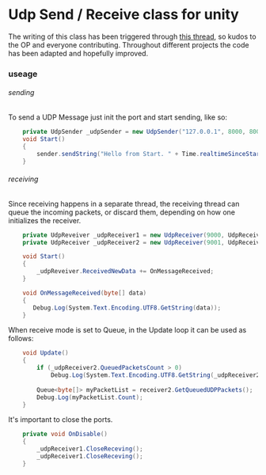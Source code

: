 # Udp Send / Receive class for unity

The writing of this class has been triggered through [this thread]( https://forum.unity.com/threads/simple-udp-implementation-send-read-via-mono-c.15900/ "this thread"), so kudos to the OP and everyone contributing. Throughout different projects the code has been adapted and hopefully improved.


### useage

###### sending
To send a UDP Message just init the port and start sending, like so:
```csharp
    private UdpSender _udpSender = new UdpSender("127.0.0.1", 8000, 8001);
    void Start()
    {
        sender.sendString("Hello from Start. " + Time.realtimeSinceStartup);
    }
```



###### receiving
Since receiving happens in a separate thread, the receiving thread can queue the incoming packets, or discard them, depending on how one initializes the receiver.
```csharp
    private UdpReveiver _udpReceiver1 = new UdpReceiver(9000, UdpReceiveMode.Discard);
    private UdpReceiver _udpReceiver2 = new UdpReceiver(9001, UdpReceiveMode.Queue);

    void Start()
    {
        _udpReveiver.ReceivedNewData += OnMessageReceived;
    }

    void OnMessageReceived(byte[] data)
    {
       Debug.Log(System.Text.Encoding.UTF8.GetString(data));
    }
```
When receive mode is set to Queue, in the Update loop it can be used as follows:
```csharp
    void Update()
    {
        if (_udpReceiver2.QueuedPacketsCount > 0)
            Debug.Log(System.Text.Encoding.UTF8.GetString(_udpReceiver2.LastReceivedUdpPacket));
 
        Queue<byte[]> myPacketList = receiver2.GetQueuedUDPPackets();
        Debug.Log(myPacketList.Count);     
    }
```
It's important to close the ports.
```csharp
    private void OnDisable()
    {
        _udpReceiver1.CloseReceving();
        _udpReceiver1.CloseReceving();
    }
```

